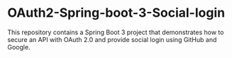 # OAuth2-Spring-boot-3-Social-login
This repository contains a Spring Boot 3 project that demonstrates how to secure an API with OAuth 2.0 and provide social login using GitHub and Google.
